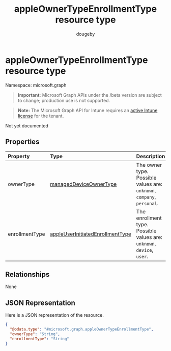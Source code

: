 ﻿---
title: "appleOwnerTypeEnrollmentType resource type"
description: "Not yet documented"
author: "dougeby"
localization_priority: Normal
ms.prod: "intune"
doc_type: resourcePageType
---

# appleOwnerTypeEnrollmentType resource type

Namespace: microsoft.graph

> **Important:** Microsoft Graph APIs under the /beta version are subject to change; production use is not supported.

> **Note:** The Microsoft Graph API for Intune requires an [active Intune license](https://go.microsoft.com/fwlink/?linkid=839381) for the tenant.

Not yet documented

## Properties

| Property       | Type                                                                                                   | Description                                                            |
| :------------- | :----------------------------------------------------------------------------------------------------- | :--------------------------------------------------------------------- |
| ownerType      | [managedDeviceOwnerType](../resources/intune-shared-manageddeviceownertype.md)                         | The owner type. Possible values are: `unknown`, `company`, `personal`. |
| enrollmentType | [appleUserInitiatedEnrollmentType](../resources/intune-enrollment-appleuserinitiatedenrollmenttype.md) | The enrollment type. Possible values are: `unknown`, `device`, `user`. |

## Relationships

None

## JSON Representation

Here is a JSON representation of the resource.

<!-- {
  "blockType": "resource",
  "@odata.type": "microsoft.graph.appleOwnerTypeEnrollmentType"
}
-->

```json
{
  "@odata.type": "#microsoft.graph.appleOwnerTypeEnrollmentType",
  "ownerType": "String",
  "enrollmentType": "String"
}
```
